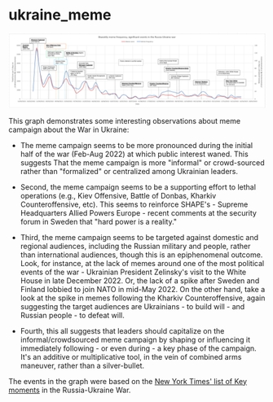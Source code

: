 # ukraine_meme
![Data Graph](graph.png)

This graph demonstrates some interesting observations about meme campaign about the War in Ukraine:

- The meme campaign seems to be more pronounced during the initial half of the war (Feb-Aug 2022) at which public interest waned. This suggests
That the meme campaign is more "informal" or crowd-sourced rather than "formalized" or centralized among Ukrainian leaders.

- Second, the meme campaign seems to be a supporting effort to lethal operations (e.g., Kiev Offensive, Battle of Donbas, Kharkiv Counteroffensive, etc).
This seems to reinforce SHAPE's - Supreme Headquarters Allied Powers Europe - recent comments at the security forum in Sweden that "hard power is a reality."


- Third, the meme campaign seems to be targeted against domestic and regional audiences, 
including the Russian military and people, rather than international audiences, 
though this is an epiphenomenal outcome. Look, for instance, at the lack of
memes around one of the most political events of the war - Ukrainian President Zelinsky's 
visit to the White House in late December 2022. Or, the lack of a spike after Sweden and Finland
lobbied to join NATO in mid-May 2022. On the other hand, take a look at the spike in memes
following the Kharkiv Counteroffensive, again suggesting the target audiences are Ukrainians - to build will - and Russian people - to defeat will.

- Fourth, this all suggests that leaders should capitalize on the 
informal/crowdsourced meme campaign by shaping or influencing it
immediately following - or even during - a key phase of the campaign. 
It's an additive or multiplicative tool, in the vein of combined arms maneuver, rather than a silver-bullet. 

The events in the graph were based on the [New York Times' list of Key moments](https://www.nytimes.com/article/ukraine-russia-war-timeline.html) in the Russia-Ukraine War.


